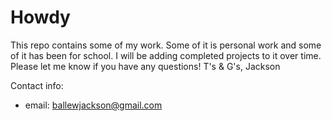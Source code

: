# Howdy
This repo contains some of my work. Some of it is personal work and some of it has been for school. I will be adding completed projects to it over time. Please let me know if you have any questions!
T's & G's,
Jackson

Contact info:
 - email: ballewjackson@gmail.com
